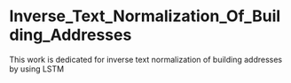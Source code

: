 # Inverse_Text_Normalization_Of_Building_Addresses
This work is dedicated for inverse text normalization of building addresses by using LSTM
